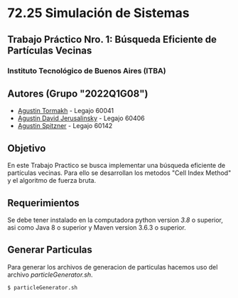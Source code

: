 # 72.25 Simulación de Sistemas
## Trabajo Práctico Nro. 1: Búsqueda Eficiente de Partículas Vecinas

### Instituto Tecnológico de Buenos Aires (ITBA)

## Autores (Grupo "2022Q1G08")

- [Agustin Tormakh](https://github.com/atormakh) - Legajo 60041
- [Agustin David Jerusalinsky](https://github.com/AgustinJerusalinsky) - Legajo 60406
- [Agustin Spitzner](https://github.com/Aspitzner) - Legajo 60142

## Objetivo

En este Trabajo Practico se busca implementar una búsqueda eficiente de partículas vecinas. Para ello se desarrollan los metodos "Cell Index Method" y el algoritmo de fuerza bruta.


## Requerimientos

Se debe tener instalado en la computadora python version *3.8* o superior, asi como Java 8 o superior y Maven version 3.6.3 o superior.

## Generar Particulas

Para generar los archivos de generacion de particulas hacemos uso del archivo *particleGenerator.sh*. 

```
$ particleGenerator.sh
```

